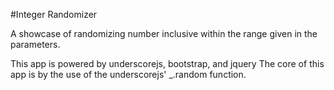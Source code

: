 #Integer Randomizer

A showcase of randomizing number inclusive within the range given in the parameters.

This app is powered by underscorejs, bootstrap, and jquery
The core of this app is by the use of the underscorejs' _.random function.